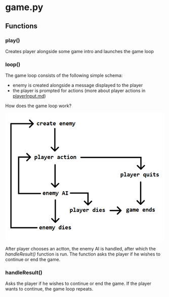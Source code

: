 # game.py

## Functions

### play()

Creates player alongside some game intro and launches the game loop

### loop()

The game loop consists of the following simple schema:

 - enemy is created alongside a message displayed to the player
 - the player is prompted for actions (more about player actions in [playerInput.md](../Modules/handlers/playerInput.md))

How does the game loop work?

![Game Loop](/Data/Static/gameLoop.png)

After player chooses an actton, the enemy AI is handled, after which the *handleResult()* function is run. The function asks the player if he wishes to continue or end the game.

### handleResult()

Asks the player if he wishes to continue or end the game. If the player wants to continue, the game loop repeats.
